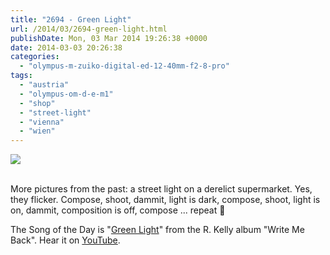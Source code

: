 ```yaml
---
title: "2694 - Green Light"
url: /2014/03/2694-green-light.html
publishDate: Mon, 03 Mar 2014 19:26:38 +0000
date: 2014-03-03 20:26:38
categories: 
  - "olympus-m-zuiko-digital-ed-12-40mm-f2-8-pro"
tags: 
  - "austria"
  - "olympus-om-d-e-m1"
  - "shop"
  - "street-light"
  - "vienna"
  - "wien"
---
```

<div class="container">
<div class="center"><a target="_blank" href="https://d25zfm9zpd7gm5.cloudfront.net/1200x1200/2014/20140225_163149_lr.jpg"><img src="https://d25zfm9zpd7gm5.cloudfront.net/0600x0600/2014/20140225_163149_lr.jpg" /></a></div>
</div>
<br />

More pictures from the past: a street light on a derelict supermarket. Yes, they flicker. Compose, shoot, dammit, light is dark, compose, shoot, light is on, dammit, composition is off, compose ... repeat 🙂

The Song of the Day is "<a href="http://www.lyricsmode.com/lyrics/r/r_kelly/green_light.html" target="_blank">Green Light</a>" from the  R. Kelly album "Write Me Back". Hear it on <a href="https://www.youtube.com/watch?v=u1ZRK6-8yjk" target="_blank">YouTube</a>.

